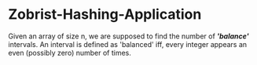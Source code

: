 # Zobrist-Hashing-Application
Given an array of size n, we are supposed to find the number of ***'balance'*** intervals. 
An interval is defined as 'balanced' iff, every integer appears an even (possibly zero) number of times.

